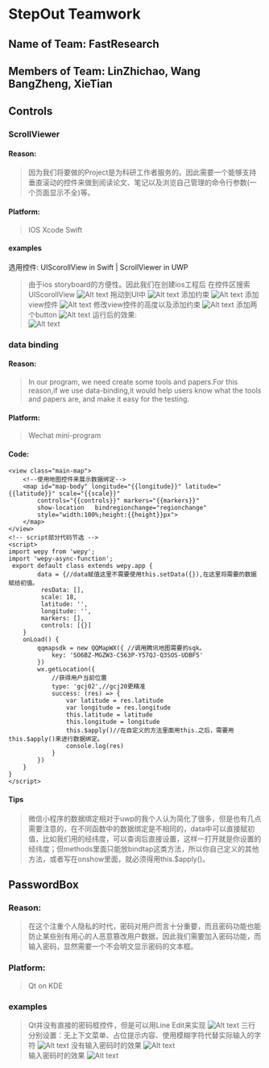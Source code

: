 # StepOut Teamwork
## Name of Team: FastResearch
## Members of Team: LinZhichao, Wang BangZheng, XieTian

## Controls
### ScrollViewer
#### Reason:
> 因为我们将要做的Project是为科研工作者服务的。因此需要一个能够支持垂直滚动的控件来做到阅读论文、笔记以及浏览自己管理的命令行参数(一个页面显示不全)等。
#### Platform:
> IOS Xcode Swift
#### examples
选用控件: UIScorollView in Swift | ScrollViewer in UWP
>由于ios storyboard的方便性。因此我们在创建ios工程后 在控件区搜索UIScorollView
![Alt text](img/1.png)
拖动到UI中
![Alt text](img/2.png)
添加约束
![Alt text](img/3.png)
添加view控件
![Alt text](img/4.png)
修改view控件的高度以及添加约束
![Alt text](img/6.png)
添加两个button
![Alt text](img/7.png)
运行后的效果:\
![Alt text](img/8.gif)

### data binding
#### Reason:
> In our program, we need create some tools and papers.For this reason,if we use data-binding,it would help users know what the tools and papers are, and make it easy for the testing.
#### Platform:
>Wechat mini-program
#### Code:
```
<view class="main-map">
    <!--使用地图控件来展示数据绑定-->
    <map id="map-body" longitude="{{longitude}}" latitude="{{latitude}}" scale="{{scale}}"
        controls="{{controls}}" markers="{{markers}}"
        show-location   bindregionchange="regionchange"
        style="width:100%;height:{{height}}px">
    </map>
</view>
<!-- script部分代码节选 -->
<script>
import wepy from 'wepy';
import 'wepy-async-function';
 export default class extends wepy.app {
        data = {//data赋值这里不需要使用this.setData({}),在这里将需要的数据赋给初值。
         resData: [],
         scale: 18,
         latitude: '',
         longitude: '',
         markers: [],
         controls: [{}]
    }
    onLoad() {
        qqmapsdk = new QQMapWX({ //调用腾讯地图需要的sqk。
            key: 'SO6BZ-MGZW3-C563P-Y57QJ-Q3SOS-UDBF5'
        })
        wx.getLocation({
            //获得用户当前位置
            type: 'gcj02',//gcj20更精准
            success: (res) => {
                var latitude = res.latitude
                var longitude = res.longitude
                this.latitude = latitude
                this.longitude = longitude
                this.$apply()//在自定义的方法里面用this.之后，需要用this.$apply()来进行数据绑定。
                console.log(res)
            }
        })
    }
}
</script>
```
#### Tips
>微信小程序的数据绑定相对于uwp的我个人认为简化了很多，但是也有几点需要注意的，在不同函数中的数据绑定是不相同的，data中可以直接赋初值，比如我们用的经纬度，可以查询后直接设置，这样一打开就是你设置的经纬度；但methods里面只能放bindtap这类方法，所以你自己定义的其他方法，或者写在onshow里面，就必须得用this.$apply()。

## PasswordBox

### Reason:
>  在这个注重个人隐私的时代，密码对用户而言十分重要，而且密码功能也能防止某些别有用心的人恶意篡改用户数据，因此我们需要加入密码功能，而输入密码，显然需要一个不会明文显示密码的文本框。
### Platform:
> Qt on KDE

### examples
>Qt并没有直接的密码框控件，但是可以用Line Edit来实现
![Alt text](img/9.png)
三行分别设置：无上下文菜单、占位提示内容、使用模糊字符代替实际输入的字符
![Alt text](img/10.png)
没有输入密码时的效果
![Alt text](img/11.png)\
输入密码时的效果
![Alt text](img/12.png)
